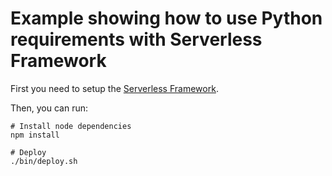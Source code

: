 # Example showing how to use Python requirements with Serverless Framework

First you need to setup the [Serverless Framework](https://www.serverless.com/framework/docs/getting-started).

Then, you can run:

```
# Install node dependencies
npm install

# Deploy
./bin/deploy.sh
```
